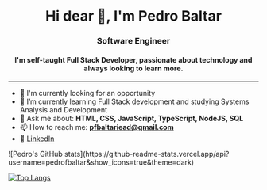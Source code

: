 <h1 align="center">Hi dear 👋, I'm Pedro Baltar</h1>
<h3 align="center">Software Engineer</h3>

<h4 align="center">
  I'm self-taught Full Stack Developer, passionate about technology and always looking to learn more.
</h4

<br>
<hr>


- 🔭 I'm currently looking for an opportunity
- 🌱 I’m currently learning Full Stack development and studying Systems Analysis and Development
- 💬 Ask me about: **HTML, CSS, JavaScript, TypeScript, NodeJS, SQL**
- 📫 How to reach me: **pfbaltariead@gmail.com**
- 💼 [LinkedIn](https://www.linkedin.com/in/pedro-felipe-baltar-2a26a31ab/)



<p float="left">
  ![Pedro's GitHub stats](https://github-readme-stats.vercel.app/api?username=pedrofbaltar&show_icons=true&theme=dark)

  [![Top Langs](https://github-readme-stats.vercel.app/api/top-langs/?username=pedrofbaltar&layout=compact&theme=dracula&count_private=true)](https://github.com/pedrofbaltar/github-readme-stats)
</p>
